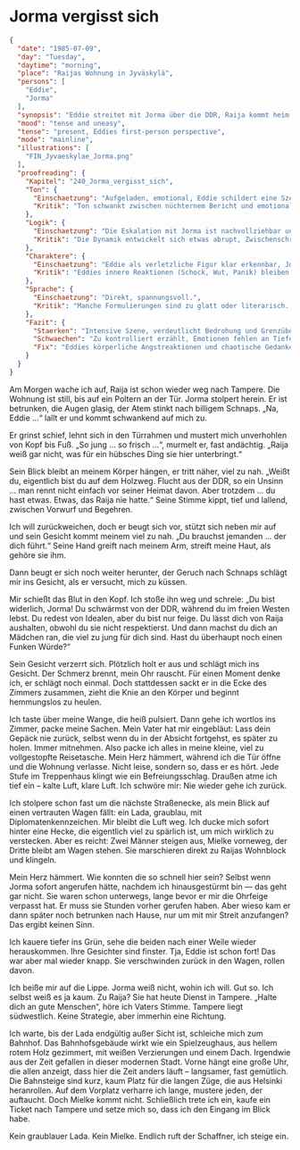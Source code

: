 # Jorma vergisst sich

```json
{
  "date": "1985-07-09",
  "day": "Tuesday",
  "daytime": "morning",
  "place": "Raijas Wohnung in Jyväskylä",
  "persons": [
    "Eddie",
    "Jorma"
  ],
  "synopsis": "Eddie streitet mit Jorma über die DDR, Raija kommt heim und spürt die Spannungen; nachts hört Eddie den Streit zwischen beiden.",
  "mood": "tense and uneasy",
  "tense": "present, Eddies first-person perspective",
  "mode": "mainline",
  "illustrations": [
    "FIN_Jyvaeskylae_Jorma.png"
  ],
  "proofreading": {
    "Kapitel": "240_Jorma_vergisst_sich",
    "Ton": {
      "Einschaetzung": "Aufgeladen, emotional, Eddie schildert eine Szene, in der Grenzen überschritten werden.",
      "Kritik": "Ton schwankt zwischen nüchternem Bericht und emotionaler Reaktion. Teilweise wirkt es zu kontrolliert für die Dramatik des Moments."
    },
    "Logik": {
      "Einschaetzung": "Die Eskalation mit Jorma ist nachvollziehbar und fügt sich in die Handlung.",
      "Kritik": "Die Dynamik entwickelt sich etwas abrupt, Zwischenschritte oder innere Warnsignale könnten stärker herausgearbeitet werden."
    },
    "Charaktere": {
      "Einschaetzung": "Eddie als verletzliche Figur klar erkennbar, Jorma als aggressiver Gegenpart.",
      "Kritik": "Eddies innere Reaktionen (Schock, Wut, Panik) bleiben eher abstrakt. Jorma wirkt klischeehaft eindimensional als Antagonist."
    },
    "Sprache": {
      "Einschaetzung": "Direkt, spannungsvoll.",
      "Kritik": "Manche Formulierungen sind zu glatt oder literarisch. Spontane, jugendliche Sprache und körperliche Beschreibungen könnten stärker betont werden."
    },
    "Fazit": {
      "Staerken": "Intensive Szene, verdeutlicht Bedrohung und Grenzüberschreitung.",
      "Schwaechen": "Zu kontrolliert erzählt, Emotionen fehlen an Tiefe, Jorma eindimensional.",
      "Fix": "Eddies körperliche Angstreaktionen und chaotische Gedanken stärker einbauen, Jormas Verhalten nuancierter darstellen, Sprache emotionaler machen."
    }
  }
}
```

Am Morgen wache ich auf, Raija ist schon wieder weg nach Tampere. Die Wohnung ist still, bis auf ein Poltern an der Tür. Jorma stolpert herein. Er ist betrunken, die Augen glasig, der Atem stinkt nach billigem Schnaps. „Na, Eddie …“ lallt er und kommt schwankend auf mich zu.

Er grinst schief, lehnt sich in den Türrahmen und mustert mich unverhohlen von Kopf bis Fuß. „So jung … so frisch …“, murmelt er, fast andächtig. „Raija weiß gar nicht, was für ein hübsches Ding sie hier unterbringt.“

Sein Blick bleibt an meinem Körper hängen, er tritt näher, viel zu nah. „Weißt du, eigentlich bist du auf dem Holzweg. Flucht aus der DDR, so ein Unsinn … man rennt nicht einfach vor seiner Heimat davon. Aber trotzdem … du hast etwas. Etwas, das Raija nie hatte.“ Seine Stimme kippt, tief und lallend, zwischen Vorwurf und Begehren.

Ich will zurückweichen, doch er beugt sich vor, stützt sich neben mir auf und sein Gesicht kommt meinem viel zu nah. „Du brauchst jemanden … der dich führt.“ Seine Hand greift nach meinem Arm, streift meine Haut, als gehöre sie ihm.

Dann beugt er sich noch weiter herunter, der Geruch nach Schnaps schlägt mir ins Gesicht, als er versucht, mich zu küssen.

Mir schießt das Blut in den Kopf. Ich stoße ihn weg und schreie: „Du bist widerlich, Jorma! Du schwärmst von der DDR, während du im freien Westen lebst. Du redest von Idealen, aber du bist nur feige. Du lässt dich von Raija aushalten, obwohl du sie nicht respektierst. Und dann machst du dich an Mädchen ran, die viel zu jung für dich sind. Hast du überhaupt noch einen Funken Würde?“

Sein Gesicht verzerrt sich. Plötzlich holt er aus und schlägt mich ins Gesicht. Der Schmerz brennt, mein Ohr rauscht. Für einen Moment denke ich, er schlägt noch einmal. Doch stattdessen sackt er in die Ecke des Zimmers zusammen, zieht die Knie an den Körper und beginnt hemmungslos zu heulen.

Ich taste über meine Wange, die heiß pulsiert. Dann gehe ich wortlos ins Zimmer,
packe meine Sachen. Mein Vater hat mir eingebläut: Lass dein Gepäck nie zurück,
selbst wenn du in der Absicht fortgehst, es später zu holen. Immer mitnehmen.
Also packe ich alles in meine kleine, viel zu vollgestopfte Reisetasche. Mein
Herz hämmert, während ich die Tür öffne und die Wohnung verlasse. Nicht leise,
sondern so, dass er es hört. Jede Stufe im Treppenhaus klingt wie ein
Befreiungsschlag. Draußen atme ich tief ein – kalte Luft, klare Luft. Ich
schwöre mir: Nie wieder gehe ich zurück.

Ich stolpere schon fast um die nächste Straßenecke, als mein Blick auf einen
vertrauten Wagen fällt: ein Lada, graublau, mit Diplomatenkennzeichen. Mir
bleibt die Luft weg. Ich ducke mich sofort hinter eine Hecke, die eigentlich
viel zu spärlich ist, um mich wirklich zu verstecken. Aber es reicht: Zwei
Männer steigen aus, Mielke vorneweg, der Dritte bleibt am Wagen stehen. Sie
marschieren direkt zu Raijas Wohnblock und klingeln.

Mein Herz hämmert. Wie konnten die so schnell hier sein? Selbst wenn Jorma
sofort angerufen hätte, nachdem ich hinausgestürmt bin — das geht gar nicht. Sie
waren schon unterwegs, lange bevor er mir die Ohrfeige verpasst hat. Er muss sie
Stunden vorher gerufen haben. Aber wieso kam er dann später noch betrunken nach
Hause, nur um mit mir Streit anzufangen? Das ergibt keinen Sinn.

Ich kauere tiefer ins Grün, sehe die beiden nach einer Weile wieder
herauskommen. Ihre Gesichter sind finster. Tja, Eddie ist schon fort! Das war
aber mal wieder knapp. Sie verschwinden zurück in den Wagen, rollen davon.

Ich beiße mir auf die Lippe. Jorma weiß nicht, wohin ich will. Gut so. Ich
selbst weiß es ja kaum. Zu Raija? Sie hat heute Dienst in Tampere. „Halte dich
an gute Menschen“, höre ich Vaters Stimme. Tampere liegt südwestlich. Keine
Strategie, aber immerhin eine Richtung.

Ich warte, bis der Lada endgültig außer Sicht ist, schleiche mich zum Bahnhof.
Das Bahnhofsgebäude wirkt wie ein Spielzeughaus, aus hellem rotem Holz
gezimmert, mit weißen Verzierungen und einem Dach. Irgendwie aus der Zeit
gefallen in dieser modernen Stadt. Vorne hängt eine große Uhr, die allen
anzeigt, dass hier die Zeit anders läuft – langsamer, fast gemütlich. Die
Bahnsteige sind kurz, kaum Platz für die langen Züge, die aus Helsinki
heranrollen. Auf dem Vorplatz verharre ich lange, mustere jeden, der auftaucht.
Doch Mielke kommt nicht. Schließlich trete ich ein, kaufe ein Ticket nach
Tampere und setze mich so, dass ich den Eingang im Blick habe.

Kein graublauer Lada. Kein Mielke. Endlich ruft der Schaffner, ich steige ein.
